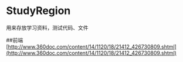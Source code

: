 # StudyRegion
用来存放学习资料，测试代码、文件

##前端
[http://www.360doc.com/content/14/1120/18/21412_426730809.shtml](http://www.360doc.com/content/14/1120/18/21412_426730809.shtml)
